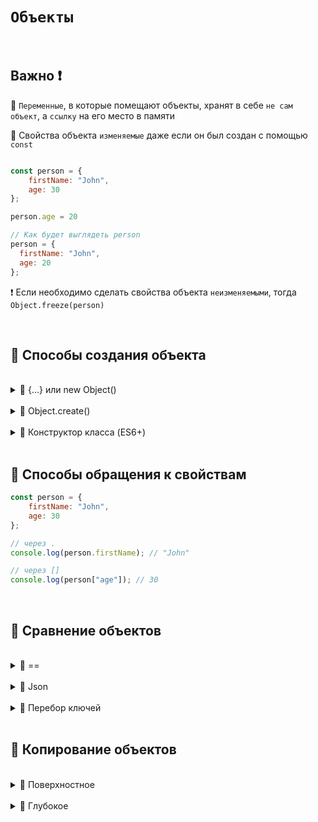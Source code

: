 # `Объекты`

<br>


## Важно ❗

🔴 `Переменные`, в которые помещают объекты, хранят в себе `не сам объект`, а `ссылку` на его место в памяти

🔴 Свойства объекта `изменяемые` даже если он был создан с помощью `const`

```javascript

const person = {
    firstName: "John",
    age: 30
};

person.age = 20

// Как будет выглядеть person
person = {
  firstName: "John",
  age: 20
};

```

❗ Если необходимо сделать свойства объекта `неизменяемыми`, тогда `Object.freeze(person)`


<br>

## 🚩 Способы создания объекта

<br>

<details>
<summary> 🔹 {...} или new Object() </summary>
  
<br>

```javascript

// {...}
const person = {
    firstName: "John",
    age: 30
};


// new Object() 
const person = new Object()
person.firstName = "John"
person.age = 30


```

</details>

<br>

<details>
<summary> 🔹 Object.create() </summary>
  
<br>

```javascript
const personPrototype = {
    greet: function() {
        console.log("Hello!");
    }
};

const john = Object.create(personPrototype);
john.firstName = "John";
john.lastName = "Doe";
john.age = 30;



```

👆 Позволяет создавать новые объекты с указанным прототипом (существующим объектом)

❗ Это позволяет наследовать свойства и методы от другого объекта

</details>

<br>

<details>
<summary> 🔹 Конструктор класса (ES6+)</summary>
  
<br>

```javascript
class Person {
    constructor(firstName, lastName, age) {
        this.firstName = firstName;
        this.lastName = lastName;
        this.age = age;
    }
}

const john = new Person("John", "Doe", 30);

const john = {
  firstName = John,
  lastName = Doe,
  age = 30
}

```

👆 Позволяет создавать новые объекты с указанным прототипом (существующим объектом)

❗ Это позволяет наследовать свойства и методы от другого объекта

</details>

<br>

## 🚩 Способы обращения к свойствам

```javascript
const person = {
    firstName: "John",
    age: 30
};

// через .
console.log(person.firstName); // "John"

// через []
console.log(person["age"]); // 30


```


<br>

## 🚩 Сравнение объектов

<br>

<details>
<summary> 🔹 == </summary>
  
<br>

```javascript

// ссылаются на разные области в памяти (ссылки разные)
console.log({a: 1} == {a: 1}) // false

// ссылаются на одну и ту же область в памяти (ссылка одна и та же)
const a = { name: "John" };
const b = a;

console.log(a == b); // true


```


❗ При изменении свойств `b` изменятся и свойства объекта `a`, т.к в `b` лежит не новый объект, а лишь ссылка на объект `a`

</details>

<br>

<details>
<summary> 🔹 Json </summary>
  
<br>

```javascript

// Приводим объекты в json и сравниваем
JSON.stringify({a: 1, b: 2}) === JSON.stringify({a: 1, b: 2}) // true

JSON.stringify({a: 1, b: 2})) === JSON.stringify({b: 2, a: 1}) // false

```

❗ Свойства объектов должные иметь `одинаковый порядок`, иначе строки будут разными

</details>

<br>

<details>
<summary> 🔹 Перебор ключей </summary>
  
<br>

```javascript

function objectsAreEqual(objA, objB) {
    const keysA = Object.keys(objA);
    const keysB = Object.keys(objB);

    if (keysA.length !== keysB.length) {
        return false;
    }

    for (const i = 0; i < keysA.length; i++) {
        const key = keysA[i];
        if (objA[key] !== objB[key]) {
            return false;
        }
    }

    return true;
}

const obj1 = { name: "John", age: 30 };
const obj2 = { name: "John", age: 30 };

console.log(objectsAreEqual(obj1, obj2)); // true


```

❗ Работает только для `примитивных` свойств, для более глубокого сравнения необходим подход с `рекурсивным сравнением`

</details>

<br>

## 🚩 Копирование объектов

<br>

<details>
<summary> 🔹 Поверхностное </summary>

<br>

### {...object}

```javascript

const a = { name: "John" };
const b = {...a}

console.log(a === b); // false, т.к объекты ссылаются на разные области памяти

```

<br>

❗ Копирование идет лишь на первом уровне

```javascript

const user = {
        name: 'Max',
        address: {
            country: 'Russia',
            city: 'Moscow'
        }
      },
clone = {...user}
clone.address.city = 'Perm'
      
console.log(user.address.city) //  'Perm'
console.log(user === clone) //  false
```

👆 `Оригинальный` объект был изменен, при этом он по-прежнему не равен `скопированному`

<br>
<br>

### Object.assign()

<br>

```javascript

const original = { name: "John", address: { city: "New York" } };
const clone = Object.assign({}, original);

clone.name = "Doe";
clone.address.city = "Los Angeles";

console.log(original.name); // "John" | *
console.log(original.address.city); // "Los Angeles"
console.log(original === clone); // false (даже, если * изменение `name` не произошло)

```

👆 Если объект содержит вложенные объекты, они будут скопированы по ссылке

</details>

<br>

<details>
<summary> 🔹 Глубокое </summary>
  
<br>

```javascript

// Приводим объекты в json и сравниваем
JSON.stringify({a: 1}) === JSON.stringify({a: 1}) // true

```

❗ Свойства объектов должные иметь `одинаковый порядок`, иначе строки будут разными

</details>

<br>


